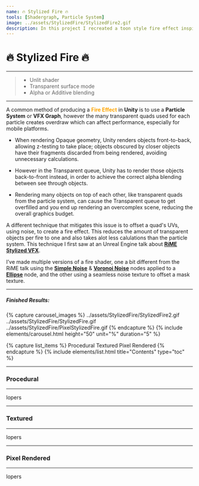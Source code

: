 ```yaml
---
name: 🔥 Stylized Fire 🔥
tools: [Shadergraph, Particle System]
image: ../assets/StylizedFire/StylizedFire2.gif
description: In this project I recreated a toon style fire effect inspired by Tequila Works, Rime
---
```


# **🔥 Stylized Fire 🔥**

---

> - Unlit shader
> - Transparent surface mode 
> - Alpha or Additive blending 

---

A common method of producing a <span style="color:orange">**Fire Effect**</span> in **Unity** is to use a **Particle System** or **VFX Graph**, however the many transparent quads used for each particle creates overdraw which can affect performance, especially for mobile platforms.

- When rendering Opaque geometry, Unity renders objects front-to-back, allowing z-testing to take place; objects obscured by closer objects have their fragments discarded from being rendered, avoiding unnecessary calculations.

- However in the Transparent queue, Unity has to render those objects back-to-front instead, in order to achieve the correct alpha blending between see through objects. 

- Rendering many objects on top of each other, like transparent quads from the particle system, can cause the Transparent queue to get overfilled and you end up rendering an overcomplex scene, reducing the overall graphics budget.

A different technique that mitigates this issue is to offset a quad's UVs, using noise, to create a fire effect. This reduces the amount of transparent objects per fire to one and also takes alot less calulations than the particle system. This technique I first saw at an Unreal Engine talk about **[RiME Stylized VFX](https://youtu.be/fwKQyDZ4ark)**.

I’ve made multiple versions of a fire shader, one a bit different from the RiME talk using the **[Simple Noise](https://docs.unity3d.com/Packages/com.unity.shadergraph@7.1/manual/Simple-Noise-Node.html)** & **[Voronoi Noise](https://docs.unity3d.com/Packages/com.unity.shadergraph@6.9/manual/Voronoi-Node.html)** nodes applied to a **[Ellipse](https://docs.unity3d.com/Packages/com.unity.shadergraph@6.9/manual/Ellipse-Node.html)** node, and the other using a seamless noise texture to offset a mask texture.

---

##### **Finished Results:**

{% capture carousel_images %}
../assets/StylizedFire/StylizedFire2.gif
../assets/StylizedFire/StylizedFire.gif
../assets/StylizedFire/PixelStylizedFire.gif
{% endcapture %}
{% include elements/carousel.html height="50" unit="%" duration="5" %}

{% capture list_items %}
Procedural
Textured
Pixel Rendered
{% endcapture %}
{% include elements/list.html title="Contents" type="toc" %}

---

### **Procedural**

---

lopers

---

### **Textured**

---

lopers

---

### **Pixel Rendered**

---

lopers